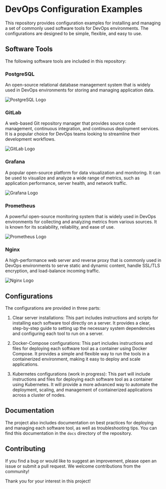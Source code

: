 # DevOps Configuration Examples

This repository provides configuration examples for installing and managing a set of commonly used software tools for DevOps environments. The configurations are designed to be simple, flexible, and easy to use.

## Software Tools

The following software tools are included in this repository:

### PostgreSQL

An open-source relational database management system that is widely used in DevOps environments for storing and managing application data.

![PostgreSQL Logo]([https://www.google.ru/url?sa=i&url=https%3A%2F%2Fru.m.wikipedia.org%2Fwiki%2F%25D0%25A4%25D0%25B0%25D0%25B9%25D0%25BB%3ANginx_logo.svg&psig=AOvVaw0A_IG-wH0Pt2Eq5p3MXPri&ust=1677150904602000&source=images&cd=vfe&ved=0CBAQjRxqFwoTCPDsgpGAqf0CFQAAAAAdAAAAABAE](https://upload.wikimedia.org/wikipedia/commons/c/c5/Nginx_logo.svg))

### GitLab

A web-based Git repository manager that provides source code management, continuous integration, and continuous deployment services. It is a popular choice for DevOps teams looking to streamline their development workflows.

![GitLab Logo](https://example.com/gitlab_logo.png)

### Grafana

A popular open-source platform for data visualization and monitoring. It can be used to visualize and analyze a wide range of metrics, such as application performance, server health, and network traffic.

![Grafana Logo](https://example.com/grafana_logo.png)

### Prometheus

A powerful open-source monitoring system that is widely used in DevOps environments for collecting and analyzing metrics from various sources. It is known for its scalability, reliability, and ease of use.

![Prometheus Logo](https://example.com/prometheus_logo.png)

### Nginx

A high-performance web server and reverse proxy that is commonly used in DevOps environments to serve static and dynamic content, handle SSL/TLS encryption, and load-balance incoming traffic.

![Nginx Logo](https://example.com/nginx_logo.png)

## Configurations

The configurations are provided in three parts:

1. Clear server installations: This part includes instructions and scripts for installing each software tool directly on a server. It provides a clear, step-by-step guide to setting up the necessary system dependencies and configuring each tool to run on a server.

2. Docker-Compose configurations: This part includes instructions and files for deploying each software tool as a container using Docker Compose. It provides a simple and flexible way to run the tools in a containerized environment, making it easy to deploy and scale applications.

3. Kubernetes configurations (work in progress): This part will include instructions and files for deploying each software tool as a container using Kubernetes. It will provide a more advanced way to automate the deployment, scaling, and management of containerized applications across a cluster of nodes.

## Documentation

The project also includes documentation on best practices for deploying and managing each software tool, as well as troubleshooting tips. You can find this documentation in the `docs` directory of the repository.

## Contributing

If you find a bug or would like to suggest an improvement, please open an issue or submit a pull request. We welcome contributions from the community!

Thank you for your interest in this project!
